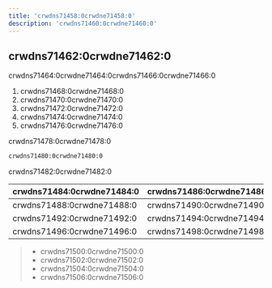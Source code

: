 ```yaml
---
title: 'crwdns71458:0crwdne71458:0'
description: 'crwdns71460:0crwdne71460:0'
---
```



<!--
## 在线体验

该样例已经被部署在 <http://ticketing.newbe.pro> 网站上。

### 限时开放（还在备案）

由于运营成本的原因，该系统仅在以下特定的时段开放：

| 日期   | 时段        |
| ------ | ----------- |
| 工作日 | 12:00-14:00 |
| 工作日 | 20:00-22:00 |
| 周末   | 19:00-23:00 |

每次重新开放时，系统将会被重置，上一次开放的所有数据将被清空。

#### swagger 文档

为了更有效的抢票，开发者可以根据 swagger 文档给出的 API 开发自动抢票工具。文档地址<http://ticketing.newbe.pro/swagger> -->

## crwdns71462:0crwdne71462:0

crwdns71464:0crwdne71464:0crwdns71466:0crwdne71466:0

1. crwdns71468:0crwdne71468:0
2. crwdns71470:0crwdne71470:0
3. crwdns71472:0crwdne71472:0
4. crwdns71474:0crwdne71474:0
5. crwdns71476:0crwdne71476:0

crwdns71478:0crwdne71478:0

```bash
crwdns71480:0crwdne71480:0
```

crwdns71482:0crwdne71482:0

| crwdns71484:0crwdne71484:0 | crwdns71486:0crwdne71486:0 |
| -------------------------- | -------------------------- |
| crwdns71488:0crwdne71488:0 | crwdns71490:0crwdne71490:0 |
| crwdns71492:0crwdne71492:0 | crwdns71494:0crwdne71494:0 |
| crwdns71496:0crwdne71496:0 | crwdns71498:0crwdne71498:0 |

> - crwdns71500:0crwdne71500:0
> - crwdns71502:0crwdne71502:0
> - crwdns71504:0crwdne71504:0
> - crwdns71506:0crwdne71506:0

